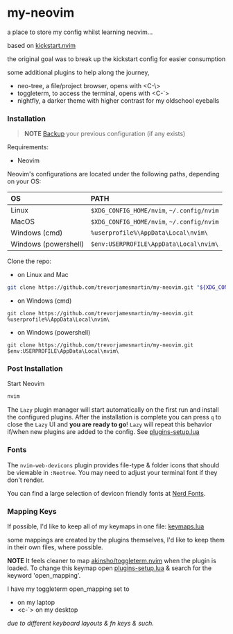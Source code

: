 # my-neovim
a place to store my config whilst learning neovim...

based on [kickstart.nvim](https://github.com/nvim-lua/kickstart.nvim)

the original goal was to break up the kickstart config for easier consumption

some additional plugins to help along the journey,
- neo-tree, a file/project browser, opens with <C-\\>
- toggleterm, to access the terminal, opens with <C-`>
- nightfly, a darker theme with higher contrast for my oldschool eyeballs

### Installation

> **NOTE** 
> [Backup](#FAQ) your previous configuration (if any exists)

Requirements:
- Neovim

Neovim's configurations are located under the following paths, depending on your OS:

| OS | PATH |
| :- | :--- |
| Linux | `$XDG_CONFIG_HOME/nvim`, `~/.config/nvim` |
| MacOS | `$XDG_CONFIG_HOME/nvim`, `~/.config/nvim` |
| Windows (cmd)| `%userprofile%\AppData\Local\nvim\` |
| Windows (powershell)| `$env:USERPROFILE\AppData\Local\nvim\` |

Clone the repo:
- on Linux and Mac
```sh
git clone https://github.com/trevorjamesmartin/my-neovim.git "${XDG_CONFIG_HOME:-$HOME/.config}"/nvim
```

- on Windows (cmd)
```
git clone https://github.com/trevorjamesmartin/my-neovim.git %userprofile%\AppData\Local\nvim\ 
```

- on Windows (powershell)
```
git clone https://github.com/trevorjamesmartin/my-neovim.git $env:USERPROFILE\AppData\Local\nvim\ 
```

### Post Installation

Start Neovim

```sh
nvim
```

The `Lazy` plugin manager will start automatically on the first run and install the configured plugins. After the installation is complete you can press `q` to close the `Lazy` UI and **you are ready to go**! `Lazy` will repeat this behavior if/when new plugins are added to the config. See [plugins-setup.lua](lua/my/plugins-setup.lua)

### Fonts

The `nvim-web-devicons` plugin provides file-type & folder icons that should be viewable in `:Neotree`. You may need to adjust your terminal font if they don't render. 

You can find a large selection of devicon friendly fonts at [Nerd Fonts](https://www.nerdfonts.com/). 

### Mapping Keys

If possible, I'd like to keep all of my keymaps in one file: [keymaps.lua](lua/my/config/keymaps.lua) 

some mappings are created by the plugins themselves, I'd like to keep them in their own files, where possible.

**NOTE**
It feels cleaner to map [akinsho/toggleterm.nvim](https://github.com/akinsho/toggleterm.nvim) when the plugin is loaded. To change this keymap open [plugins-setup.lua](lua/my/plugins-setup.lua) & search for the keyword 'open_mapping'.

I have my toggleterm open_mapping set to
- <c-z> on my laptop
- <c-`> on my desktop

_due to different keyboard layouts & fn keys & such._

